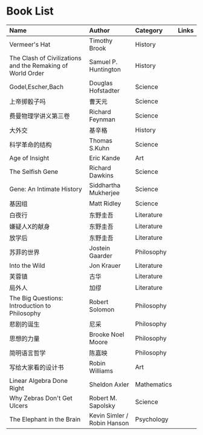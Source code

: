 # Book List

| Name | Author | Category | Links
| :--- | :----- | :------- | :---
| Vermeer's Hat | Timothy Brook | History |
| The Clash of Civilizations and the Remaking of World Order | Samuel P. Huntington | History |
| Godel,Escher,Bach | Douglas Hofstadter | Science |
| 上帝掷骰子吗 | 曹天元 | Science |
| 费曼物理学讲义第三卷 | Richard Feynman | Science |
| 大外交 | 基辛格 | History |
| 科学革命的结构 | Thomas S.Kuhn | Science |
| Age of Insight | Eric Kande | Art |
| The Selfish Gene | 	Richard Dawkins | Science |
| Gene: An Intimate History | Siddhartha Mukherjee | Science |
| 基因组 | Matt Ridley | Science |
| 白夜行 | 东野圭吾 | Literature |
| 嫌疑人X的献身 | 东野圭吾 | Literature |
| 放学后 | 东野圭吾 | Literature |
| 苏菲的世界 | Jostein Gaarder | Philosophy |
| Into the Wild | Jon Krauer | Literature |
| 芙蓉镇 | 古华 | Literature |
| 局外人 | 加缪 | Literature |
| The Big Questions: Introduction to Philosophy | Robert Solomon | Philosophy |
| 悲剧的诞生 | 尼采 | Philosophy |
| 思想的力量 | Brooke Noel Moore | Philosophy |
| 简明语言哲学 | 陈嘉映 | Philosophy |
| 写给大家看的设计书 | Robin Williams | Art |
| Linear Algebra Done Right | Sheldon Axler | Mathematics |
| Why Zebras Don't Get Ulcers | Robert M. Sapolsky | Science |
| The Elephant in the Brain | Kevin Simler / Robin Hanson  | Psychology |
